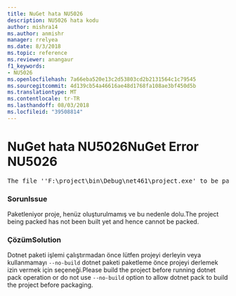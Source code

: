```yaml
---
title: NuGet hata NU5026
description: NU5026 hata kodu
author: mishra14
ms.author: anmishr
manager: rrelyea
ms.date: 8/3/2018
ms.topic: reference
ms.reviewer: anangaur
f1_keywords:
- NU5026
ms.openlocfilehash: 7a66eba520e13c2d53803cd2b2131564c1c79545
ms.sourcegitcommit: 4d139cb54a46616ae48d1768fa108ae3bf450d5b
ms.translationtype: MT
ms.contentlocale: tr-TR
ms.lasthandoff: 08/03/2018
ms.locfileid: "39508814"
---
```

# <a name="nuget-error-nu5026"></a><span data-ttu-id="d68d7-103">NuGet hata NU5026</span><span class="sxs-lookup"><span data-stu-id="d68d7-103">NuGet Error NU5026</span></span>
<pre>The file ''F:\project\bin\Debug\net461\project.exe' to be packed was not found on disk.</pre>

### <a name="issue"></a><span data-ttu-id="d68d7-104">Sorun</span><span class="sxs-lookup"><span data-stu-id="d68d7-104">Issue</span></span>

<span data-ttu-id="d68d7-105">Paketleniyor proje, henüz oluşturulmamış ve bu nedenle dolu.</span><span class="sxs-lookup"><span data-stu-id="d68d7-105">The project being packed has not been built yet and hence cannot be packed.</span></span>


### <a name="solution"></a><span data-ttu-id="d68d7-106">Çözüm</span><span class="sxs-lookup"><span data-stu-id="d68d7-106">Solution</span></span>

<span data-ttu-id="d68d7-107">Dotnet paketi işlemi çalıştırmadan önce lütfen projeyi derleyin veya kullanmamayı `--no-build` dotnet paketi paketleme önce projeyi derlemek izin vermek için seçeneği.</span><span class="sxs-lookup"><span data-stu-id="d68d7-107">Please build the project before running dotnet pack operation or do not use `--no-build` option to allow dotnet pack to build the project before packaging.</span></span>

